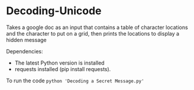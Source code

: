# Decoding-Unicode
Takes a google doc as an input that contains a table of character locations and the character to put on a grid, then prints the locations to display a hidden message

Dependencies:
- The latest Python version is installed
- requests installed (pip install requests).

To run the code `python 'Decoding a Secret Message.py'`
